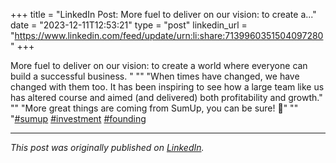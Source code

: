+++
title = "LinkedIn Post: More fuel to deliver on our vision: to create a..."
date = "2023-12-11T12:53:21"
type = "post"
linkedin_url = "https://www.linkedin.com/feed/update/urn:li:share:7139960351504097280"
+++

More fuel to deliver on our vision: to create a world where everyone can build a successful business. "
""
"When times have changed, we have changed with them too. It has been inspiring to see how a large team like us has altered course and aimed (and delivered) both profitability and growth."
""
"More great things are coming from SumUp, you can be sure! 🚀"
""
"[#sumup](https://www.linkedin.com/feed/hashtag/sumup) [#investment](https://www.linkedin.com/feed/hashtag/investment) [#founding](https://www.linkedin.com/feed/hashtag/founding)

---

*This post was originally published on [LinkedIn](https://www.linkedin.com/in/adrianmoreno/recent-activity/all/).*